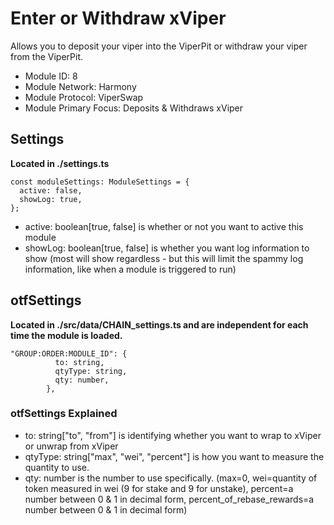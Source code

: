 # Enter or Withdraw xViper
Allows you to deposit your viper into the ViperPit or withdraw your viper from the ViperPit.

* Module ID: 8
* Module Network: Harmony
* Module Protocol: ViperSwap
* Module Primary Focus: Deposits & Withdraws xViper

## Settings
**Located in ./settings.ts**
```
const moduleSettings: ModuleSettings = {
  active: false,
  showLog: true,
};
```

* active: boolean[true, false] is whether or not you want to active this module
* showLog: boolean[true, false] is whether you want log information to show (most will show regardless - but this will limit the spammy log information, like when a module is triggered to run)

## otfSettings
**Located in ./src/data/CHAIN_settings.ts and are independent for each time the module is loaded.**
```
"GROUP:ORDER:MODULE_ID": {
          to: string,
          qtyType: string,
          qty: number,
        },
```

### otfSettings Explained
* to: string["to", "from"] is identifying whether you want to wrap to xViper or unwrap from xViper
* qtyType: string["max", "wei", "percent"] is how you want to measure the quantity to use.
* qty: number is the number to use specifically.  (max=0, wei=quantity of token measured in wei (9 for stake and 9 for unstake), percent=a number between 0 & 1 in decimal form, percent_of_rebase_rewards=a number between 0 & 1 in decimal form)